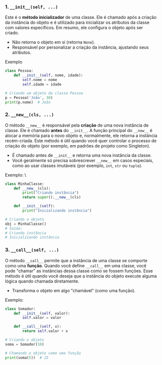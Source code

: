 
### 1. `__init__(self, ...)`

Este é o **método inicializador** de uma classe. Ele é chamado após a criação da instância do objeto e é utilizado para inicializar os atributos da classe com valores específicos. Em resumo, ele configura o objeto após ser criado.

- Não retorna o objeto em si (retorna `None`).
- Responsável por personalizar a criação da instância, ajustando seus atributos.

Exemplo

```Python
class Pessoa:
    def __init__(self, nome, idade):
        self.nome = nome
        self.idade = idade

# Criando um objeto da classe Pessoa
p = Pessoa('João', 30)
print(p.nome)  # João
```

### 2. `__new__(cls, ...)`

O método `__new__` é responsável pela **criação** de uma nova instância de classe. Ele é chamado **antes** do `__init__`. A função principal do `__new__` é alocar a memória para o novo objeto e, normalmente, ele retorna a instância recém-criada. Este método é útil quando você quer controlar o processo de criação do objeto (por exemplo, em padrões de projeto como Singleton).

- É chamado antes de `__init__` e retorna uma nova instância da classe.
- Você geralmente só precisa sobrescrever `__new__` em casos especiais, como ao usar classes imutáveis (por exemplo, `int`, `str` ou `tuple`).

Exemplo:
\
```Python
class MinhaClasse:
    def __new__(cls):
        print("Criando instância")
        return super().__new__(cls)

    def __init__(self):
        print("Inicializando instância")

# Criando o objeto
obj = MinhaClasse()
# Saída:
# Criando instância
# Inicializando instância
```

### 3. `__call__(self, ...)`

O método `__call__` permite que a instância de uma classe se comporte como uma **função**. Quando você define `__call__` em uma classe, você pode "chamar" as instâncias dessa classe como se fossem funções. Esse método é útil quando você deseja que a instância do objeto execute alguma lógica quando chamada diretamente.

- Transforma o objeto em algo "chamável" (como uma função).

Exemplo:

```Python
class Somador:
    def __init__(self, valor):
        self.valor = valor

    def __call__(self, x):
        return self.valor + x

# Criando o objeto
soma = Somador(10)

# Chamando o objeto como uma função
print(soma(5))  # 15
```
